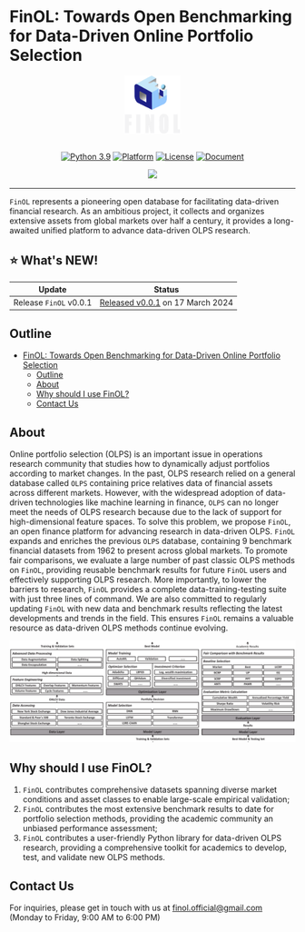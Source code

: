 # FinOL: Towards Open Benchmarking for Data-Driven Online Portfolio Selection

<div align="center">
<img align="center" src=figure/logo.png width="20%"/> 

<div>&nbsp;</div>

[![Python 3.9](https://shields.io/badge/python-3.9-blue.svg)](https://www.python.org/downloads/release/python-3916/)
[![Platform](https://img.shields.io/badge/platform-linux%20%7C%20windows%20%7C%20macos-lightgrey)](Platform)
[![License](https://img.shields.io/github/license/jiahaoli57/FinOL)](License)
[![Document](https://img.shields.io/badge/docs-latest-red)](https://finol.readthedocs.io/en/latest/)

[![](https://dcbadge.vercel.app/api/server/KCXQt7r3)](https://discord.gg/KCXQt7r3)

[//]: # ([![GitHub stars]&#40;https://img.shields.io/github/stars/ai4finol/finol?color=orange&#41;]&#40;https://github.com/ai4finol/finol/stargazers&#41;)

</div>

***
``FinOL`` represents a pioneering open database for facilitating data-driven financial research. As an
ambitious project, it collects and organizes extensive assets from global markets over half a century,
it provides a long-awaited unified platform to advance data-driven OLPS research.

## :star: **What's NEW!** 

<div align="center">

| Update                     | Status                                                                                      |
|----------------------------|---------------------------------------------------------------------------------------------|
| Release  ``FinOL``  v0.0.1 | [Released v0.0.1](https://github.com/jiahaoli57/finol/releases/tag/v0.0.1) on 17 March 2024 |

</div>


## Outline

- [FinOL: Towards Open Benchmarking for Data-Driven Online Portfolio Selection](#finol)
  - [Outline](#outline)
  - [About](#about)
  - [Why should I use FinOL?](#why-should-I-use-FinOL?)
  - [Contact Us](#contact-us)

[//]: # (  - [Installation]&#40;#installation&#41;)

[//]: # (  - [Tutorial]&#40;#tutorial&#41;)

[//]: # (  - [Useful Script]&#40;#useful-script&#41;)

[//]: # (  - [Dataset]&#40;#dataset&#41;)

[//]: # (  - [Model Zoo]&#40;#model-zoo&#41;)

[//]: # (  - [Visualization Toolkit]&#40;#visualization-toolkit&#41;)

[//]: # (  - [File Structure]&#40;#file-structure&#41;)

[//]: # (  - [Publications]&#40;#publications&#41;)

[//]: # (  - [News]&#40;#news&#41;)

[//]: # (  - [Team]&#40;#team&#41;)

[//]: # (  - [Competition]&#40;#competition&#41;)

## About

Online portfolio selection (OLPS) is an important issue in operations research community that studies how to dynamically
adjust portfolios according to market changes. In the past, OLPS research relied on a general database called ``OLPS`` 
containing price relatives data of financial assets across different markets. However, with the widespread adoption of 
data-driven technologies like machine learning in finance, ``OLPS`` can no longer meet the needs of OLPS research because 
due to the lack of support for high-dimensional feature spaces. To solve 
this problem, we propose ``FinOL``, an open finance platform for advancing research in data-driven OLPS. ``FinOL`` expands 
and enriches the previous ``OLPS`` database, containing 9 benchmark financial datasets from 1962 to present across global 
markets. To promote fair comparisons, we evaluate a large number of past classic OLPS methods on ``FinOL``, providing 
reusable benchmark results for future ``FinOL`` users and effectively supporting OLPS research. More importantly, to 
lower the barriers to research, ``FinOL`` provides a complete data-training-testing suite with just three lines of 
command. We are also committed to regularly updating ``FinOL`` with new data and benchmark results reflecting the latest 
developments and trends in the field. This ensures ``FinOL`` remains a valuable resource as data-driven OLPS methods 
continue evolving.

![image](figure/FinOL.png)

## Why should I use FinOL?

1. ``FinOL`` contributes comprehensive datasets spanning diverse market conditions and asset classes to enable large-scale empirical validation;
2. ``FinOL`` contributes the most extensive benchmark results to date for portfolio selection methods, providing the academic community an unbiased performance assessment;
3. ``FinOL`` contributes a user-friendly Python library for data-driven OLPS research, providing a comprehensive toolkit for academics to develop, test, and validate new OLPS methods.

## Contact Us

For inquiries, please get in touch with us at finol.official@gmail.com (Monday to Friday, 9:00 AM to 6:00 PM)


[//]: # (## Useful Links)

 
